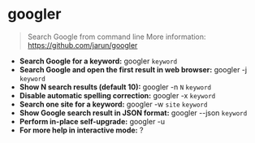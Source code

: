 # googler
> Search Google from command line
> More information: <https://github.com/jarun/googler>
- **Search Google for a keyword:**
googler `keyword`
- **Search Google and open the first result in web browser:**
googler -j `keyword`
- **Show N search results (default 10):**
googler -n `N` `keyword`
- **Disable automatic spelling correction:**
googler -x `keyword`
- **Search one site for a keyword:**
googler -w `site` `keyword`
- **Show Google search result in JSON format:**
googler --json `keyword`
- **Perform in-place self-upgrade:**
googler -u
- **For more help in interactive mode:**
?
